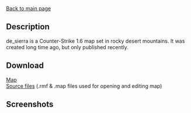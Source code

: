 [Back to main page](https://taddan.github.io/library/)<br/>
## Description
de_sierra is a Counter-Strike 1.6 map set in rocky desert mountains. It was created long time ago, but only published recently.

## Download
[Map](https://gamebanana.com/mods/448461)<br/>
[Source files](https://drive.google.com/file/d/1tZdsgsAdOv-fiVROReByEbTm6b-BoJKy/view?usp=sharing) (.rmf & .map files used for opening and editing map)<br/>

## Screenshots
